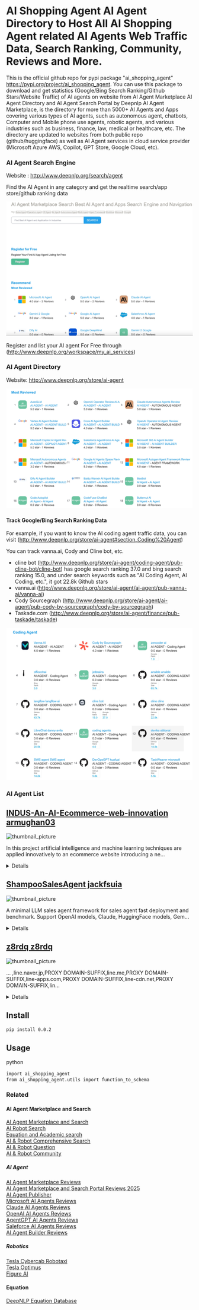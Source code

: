 # AI Shopping Agent AI Agent Directory to Host All AI Shopping Agent related AI Agents Web Traffic Data, Search Ranking, Community, Reviews and More.

This is the official github repo for pypi package "ai_shopping_agent" https://pypi.org/project/ai_shopping_agent. You can use this package to download and get statistics (Google/Bing Search Ranking/Github Stars/Website Traffic) of AI agents on website from AI Agent Marketplace AI Agent Directory and AI Agent Search Portal by Deepnlp AI Agent Marketplace, is the directory for more than 5000+ AI Agents and Apps covering various types of AI agents, such as autonomous agent, chatbots, Computer and Mobile phone use agents, robotic agents, and various industries such as business, finance, law, medical or healthcare, etc. The directory are updated to websites from both public repo (github/huggingface) as well as AI Agent services in cloud service provider (Microsoft Azure AWS, Copilot, GPT Store, Google Cloud, etc). 

### AI Agent Search Engine

Website : http://www.deepnlp.org/search/agent

Find the AI Agent in any category and get the realtime search/app store/github ranking data

![AI Agent Marketplace Directory Search](https://raw.githubusercontent.com/AI-Agent-Hub/AI-Agent-Marketplace/refs/heads/main/AI%20Agent%20Marketplace%20Search.jpg)

Register and list your AI agent For Free through (http://www.deepnlp.org/workspace/my_ai_services)


### AI Agent Directory

Website: http://www.deepnlp.org/store/ai-agent

![AI Agent Marketplace AI Agent Directory](https://raw.githubusercontent.com/AI-Agent-Hub/AI-Agent-Marketplace/refs/heads/main/docs/ai_agents_navigation.jpg)

#### Track Google/Bing Search Ranking Data

For example, if you want to know the AI coding agent traffic data, you can visit (http://www.deepnlp.org/store/ai-agent#section_Coding%20Agent)

You can track vanna.ai, Cody and Cline bot, etc.

- cline bot (http://www.deepnlp.org/store/ai-agent/coding-agent/pub-cline-bot/cline-bot) has google search ranking 37.0 and bing search ranking 15.0, and under search keywords such as "AI Coding Agent, AI Coding, etc.", it got 22.8k Github stars 
- vanna.ai (http://www.deepnlp.org/store/ai-agent/ai-agent/pub-vanna-ai/vanna-ai)
- Cody Sourcegraph (http://www.deepnlp.org/store/ai-agent/ai-agent/pub-cody-by-sourcegraph/cody-by-sourcegraph)
- Taskade.com (http://www.deepnlp.org/store/ai-agent/finance/pub-taskade/taskade)

![AI Coding Agent](https://raw.githubusercontent.com/AI-Agent-Hub/AI-Agent-Marketplace/refs/heads/main/docs/image_coding_agent_v2.jpg)


### AI Agent List

## [INDUS-An-AI-Ecommerce-web-innovation armughan03](https://github.com/armughan03/INDUS-An-AI-Ecommerce-web-innovation)
![thumbnail_picture](https://th.bing.com/th?id=ODLS.b2099a11-ca12-45ce-bede-5df940e38a48&w=32&h=32&qlt=90&pcl=fffffc&o=6&pid=1.2)

In this project artificial intelligence and machine learning techniques are applied innovatively to an ecommerce website introducing a ne…
<details>

### Website
https://github.com/armughan03/INDUS-An-AI-Ecommerce-web-innovation
### Description
In this project artificial intelligence and machine learning techniques are applied innovatively to an ecommerce website introducing a ne…
### Category
AI SHOPPING AGENT
### Tags
AI SHOPPING AGENT,AI AGENT
### Reviews
[INDUS-An-AI-Ecommerce-web-innovation armughan03 Reviews Traffic and AI Agent Marketplace](http://www.deepnlp.org/store/ai-agent/ai-shopping-agent/pub-indus-an-ai-ecommerce-web-innovation-armughan03/indus-an-ai-ecommerce-web-innovation-armughan03)
### Links
https://github.com/armughan03/INDUS-An-AI-Ecommerce-web-innovation<br>
https://github.com/armughan03/INDUS-An-AI-Ecommerce-web-innovation<br>
http://www.deepnlp.org/store/ai-agent/ai-shopping-agent/pub-indus-an-ai-ecommerce-web-innovation-armughan03/indus-an-ai-ecommerce-web-innovation-armughan03<br>

</details>



## [ShampooSalesAgent jackfsuia](https://github.com/jackfsuia/ShampooSalesAgent)
![thumbnail_picture](https://th.bing.com/th?id=ODLS.b2099a11-ca12-45ce-bede-5df940e38a48&w=32&h=32&qlt=90&pcl=fffffc&o=6&pid=1.2)

A minimal LLM sales agent framework for sales agent fast deployment and benchmark. Support OpenAI models, Claude, HuggingFace models, Gem…
<details>

### Website
https://github.com/jackfsuia/ShampooSalesAgent
### Description
A minimal LLM sales agent framework for sales agent fast deployment and benchmark. Support OpenAI models, Claude, HuggingFace models, Gem…
### Category
AI SHOPPING AGENT
### Tags
AI SHOPPING AGENT,AI AGENT
### Reviews
[ShampooSalesAgent jackfsuia Reviews Traffic and AI Agent Marketplace](http://www.deepnlp.org/store/ai-agent/ai-shopping-agent/pub-shampoosalesagent-jackfsuia/shampoosalesagent-jackfsuia)
### Links
https://github.com/jackfsuia/ShampooSalesAgent<br>
https://github.com/jackfsuia/ShampooSalesAgent<br>
http://www.deepnlp.org/store/ai-agent/ai-shopping-agent/pub-shampoosalesagent-jackfsuia/shampoosalesagent-jackfsuia<br>

</details>



## [z8rdq z8rdq](https://github.com/z8rdq/z8rdq)
![thumbnail_picture](https://th.bing.com/th?id=ODLS.b2099a11-ca12-45ce-bede-5df940e38a48&w=32&h=32&qlt=90&pcl=fffffc&o=6&pid=1.2)

... ,line.naver.jp,PROXY DOMAIN-SUFFIX,line.me,PROXY DOMAIN-SUFFIX,line-apps.com,PROXY DOMAIN-SUFFIX,line-cdn.net,PROXY DOMAIN-SUFFIX,lin…
<details>

### Website
https://github.com/z8rdq/z8rdq
### Description
... ,line.naver.jp,PROXY DOMAIN-SUFFIX,line.me,PROXY DOMAIN-SUFFIX,line-apps.com,PROXY DOMAIN-SUFFIX,line-cdn.net,PROXY DOMAIN-SUFFIX,lin…
### Category
AI SHOPPING AGENT
### Tags
AI SHOPPING AGENT,AI AGENT
### Reviews
[z8rdq z8rdq Reviews Traffic and AI Agent Marketplace](http://www.deepnlp.org/store/ai-agent/ai-shopping-agent/pub-z8rdq-z8rdq/z8rdq-z8rdq)
### Links
https://github.com/z8rdq/z8rdq<br>
https://github.com/z8rdq/z8rdq<br>
http://www.deepnlp.org/store/ai-agent/ai-shopping-agent/pub-z8rdq-z8rdq/z8rdq-z8rdq<br>

</details>





## Install


```
pip install 0.0.2

```

## Usage
python 

```
import ai_shopping_agent
from ai_shopping_agent.utils import function_to_schema

```


### Related
#### AI Agent Marketplace and Search
[AI Agent Marketplace and Search](http://www.deepnlp.org/search/agent) <br>
[AI Robot Search](http://www.deepnlp.org/search/robot) <br>
[Equation and Academic search](http://www.deepnlp.org/search/equation) <br>
[AI & Robot Comprehensive Search](http://www.deepnlp.org/search) <br>
[AI & Robot Question](http://www.deepnlp.org/question) <br>
[AI & Robot Community](http://www.deepnlp.org/community) <br>
##### AI Agent
[AI Agent Marketplace Reviews](http://www.deepnlp.org/store/ai-agent) <br>
[AI Agent Marketplace and Search Portal Reviews 2025](http://www.deepnlp.org/blog/ai-agent-marketplace-and-search-portal-reviews-2025) <br>
[AI Agent Publisher](http://www.deepnlp.org/store/pub?category=ai-agent) <br>
[Microsoft AI Agents Reviews](http://www.deepnlp.org/store/pub/pub-microsoft-ai-agent) <br>
[Claude AI Agents Reviews](http://www.deepnlp.org/store/pub/pub-claude-ai-agent) <br>
[OpenAI AI Agents Reviews](http://www.deepnlp.org/store/pub/pub-openai-ai-agent) <br>
[AgentGPT AI Agents Reviews](http://www.deepnlp.org/store/pub/pub-agentgpt) <br>
[Saleforce AI Agents Reviews](http://www.deepnlp.org/store/pub/pub-salesforce-ai-agent) <br>
[AI Agent Builder Reviews](http://www.deepnlp.org/store/ai-agent/ai-agent-builder) <br>
##### Robotics
[Tesla Cybercab Robotaxi](http://www.deepnlp.org/store/pub/pub-tesla-cybercab) <br>
[Tesla Optimus](http://www.deepnlp.org/store/pub/pub-tesla-optimus) <br>
[Figure AI](http://www.deepnlp.org/store/pub/pub-figure-ai) <br>
#### Equation
[DeepNLP Equation Database](http://www.deepnlp.org/equation) <br>

